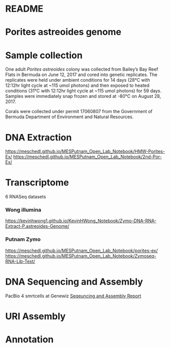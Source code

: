 # README
# Porites astreoides genome

# Sample collection

One adult *Porites astreoides* colony was collected from Bailey’s Bay Reef Flats in Bermuda on June 12, 2017 and cored into genetic replicates. The replicates were held under ambient conditions for 14 days (28&deg;C with 12:12hr light cycle at ~115 umol photons) and then exposed to heated conditions (31&deg;C with 12:12hr light cycle at ~115 umol photons) for 59 days. Samples were immediately snap frozen and stored at -80&deg;C on August 28, 2017.

Corals were collected under permit 17060807 from the Government of Bermuda Department of Environment and Natural Resources.

# DNA Extraction

https://meschedl.github.io/MESPutnam_Open_Lab_Notebook/HMW-Porites-Ex/
https://meschedl.github.io/MESPutnam_Open_Lab_Notebook/2nd-Por-Ex/


# Transcriptome
6 RNASeq datasets

### Wong illumina
https://kevinhwong1.github.io/KevinHWong_Notebook/Zymo-DNA-RNA-Extract-P.astreoides-Genome/

### Putnam Zymo

https://meschedl.github.io/MESPutnam_Open_Lab_Notebook/porites-ex/
https://meschedl.github.io/MESPutnam_Open_Lab_Notebook/Zymoseq-RNA-Lib-Test/

# DNA Sequencing and Assembly

PacBio 4 smrtcells at Genewiz
[Seqeuncing and Assembly Report](https://github.com/hputnam/Past_Genome/blob/master/De-novo_genome_30-323686303_GENEWIZ_Bioinformatics_Report.pdf)

# URI Assembly

# Annotation

